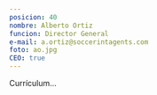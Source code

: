 ```yaml
---
posicion: 40
nombre: Alberto Ortiz 
funcion: Director General
e-mail: a.ortiz@soccerintagents.com
foto: ao.jpg
CEO: true
---
```

Currículum...
